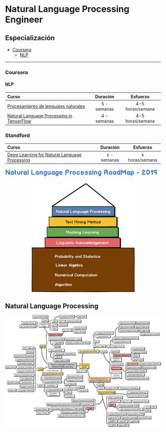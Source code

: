 # Natural Language Processing Engineer

## Especialización

* [Coursera](#coursera)
    * [NLP](#nlp)

---


### Coursera

#### NLP
Curso | Duración | Esfuerzo
:-- | :--: | :--: 
[Procesamiento de lenguajes naturales](https://www.coursera.org/learn/language-processing)| 5 - semanas | 4-5 horas/semana
[Natural Language Processing in TensorFlow](https://www.coursera.org/learn/natural-language-processing-tensorflow)| 4 - semanas | 4-5 horas/semana

### Standford
Curso | Duración | Esfuerzo
:-- | :--: | :--: 
[Deep Learning for Natural Language Processing](http://cs224d.stanford.edu/)| x - semanas | x horas/semana

![](../../images/title.png)
<p align="center"><img width="333" src="../../images/main.png" /></p>

## Natural Language Processing
![](../../images/nlp.png)